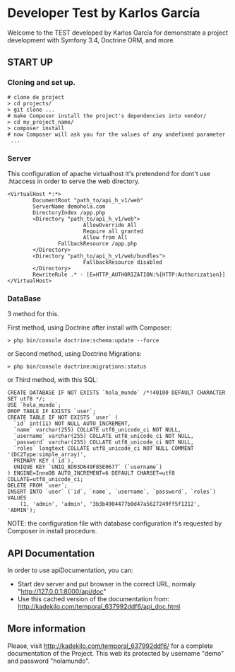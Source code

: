 # Developer Test by Karlos García

Welcome to the TEST developed by Karlos García for demonstrate a project development with Symfony 3.4, Doctrine ORM, and more.

## START UP

### Cloning and set up.

    # clone de project
    > cd projects/
    > git clone ...
    # make Composer install the project's dependencies into vendor/
    > cd my_project_name/
    > composer install
    # now Composer will ask you for the values of any undefined parameter
     ...

### Server

This configuration of apache virtualhost it's pretendend for dont't use .htaccess in order to serve the web directory.

    <VirtualHost *:*>
            DocumentRoot "path_to/api_h_v1/web"
            ServerName demohola.com
            DirectoryIndex /app.php
            <Directory "path_to/api_h_v1/web">
                            AllowOverride All
                            Require all granted
                            Allow from All
                    FallbackResource /app.php
            </Directory>
            <Directory "path_to/api_h_v1/web/bundles">
                            FallbackResource disabled
            </Directory>
            RewriteRule .* - [E=HTTP_AUTHORIZATION:%{HTTP:Authorization}]
    </VirtualHost>

### DataBase

3 method for this. 

First method, using Doctrine after install with Composer:
    
    > php bin/console doctrine:schema:update --force
    
or Second method, using Doctrine Migrations:
    
    > php bin/console doctrine:migrations:status
    
or Third method, with this SQL:

	CREATE DATABASE IF NOT EXISTS `hola_mundo` /*!40100 DEFAULT CHARACTER SET utf8 */;
	USE `hola_mundo`;
	DROP TABLE IF EXISTS `user`;
	CREATE TABLE IF NOT EXISTS `user` (
	  `id` int(11) NOT NULL AUTO_INCREMENT,
	  `name` varchar(255) COLLATE utf8_unicode_ci NOT NULL,
	  `username` varchar(255) COLLATE utf8_unicode_ci NOT NULL,
	  `password` varchar(255) COLLATE utf8_unicode_ci NOT NULL,
	  `roles` longtext COLLATE utf8_unicode_ci NOT NULL COMMENT '(DC2Type:simple_array)',
	  PRIMARY KEY (`id`),
	  UNIQUE KEY `UNIQ_8D93D649F85E0677` (`username`)
	) ENGINE=InnoDB AUTO_INCREMENT=6 DEFAULT CHARSET=utf8 COLLATE=utf8_unicode_ci;
	DELETE FROM `user`;
	INSERT INTO `user` (`id`, `name`, `username`, `password`, `roles`) VALUES
		(1, 'admin', 'admin', '3b3b4904477b0d47a5627249ff5f1212', 'ADMIN');
    
NOTE: the configuration file with database configuration it's requested by Composer in install procedure.

## API Documentation

In order to use apiDocumentation, you can:

- Start dev server and put browser in the correct URL, normaly "http://127.0.0.1:8000/api/doc"
- Use this cached version of the documentation from: http://kadekilo.com/temporal_637992ddf6/api_doc.html

## More information

Please, visit http://kadekilo.com/temporal_637992ddf6/ for a complete documentation of the Project. This web its protected by username "demo" and password "holamundo".




